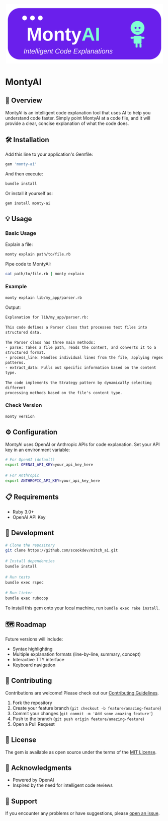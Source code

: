 <div align="center">
  <img src="montyai-logo.svg" alt="MitchAI" width="500">
</div>

# MontyAI

## 🚀 Overview

MontyAI is an intelligent code explanation tool that uses AI to help you understand code faster. Simply point MontyAI at a code file, and it will provide a clear, concise explanation of what the code does.

## 🛠️ Installation

Add this line to your application's Gemfile:

```ruby
gem 'monty-ai'
```

And then execute:

```bash
bundle install
```

Or install it yourself as:

```bash
gem install monty-ai
```

## 💡 Usage

### Basic Usage

Explain a file:

```bash
monty explain path/to/file.rb
```

Pipe code to MontyAI:

```bash
cat path/to/file.rb | monty explain
```

### Example

```bash
monty explain lib/my_app/parser.rb
```

Output:

```
Explanation for lib/my_app/parser.rb:

This code defines a Parser class that processes text files into structured data.

The Parser class has three main methods:
- parse: Takes a file path, reads the content, and converts it to a structured format.
- process_line: Handles individual lines from the file, applying regex patterns.
- extract_data: Pulls out specific information based on the content type.

The code implements the Strategy pattern by dynamically selecting different
processing methods based on the file's content type.
```

### Check Version

```bash
monty version
```

## ⚙️ Configuration

MontyAI uses OpenAI or Anthropic APIs for code explanation. Set your API key in an environment variable:

```bash
# For OpenAI (default)
export OPENAI_API_KEY=your_api_key_here

# For Anthropic
export ANTHROPIC_API_KEY=your_api_key_here
```

## 📋 Requirements

- Ruby 3.0+
- OpenAI API Key

## 🧪 Development

```bash
# Clone the repository
git clone https://github.com/scookdev/mitch_ai.git

# Install dependencies
bundle install

# Run tests
bundle exec rspec

# Run linter
bundle exec rubocop
```

To install this gem onto your local machine, run `bundle exec rake install`.

## 🗺️ Roadmap

Future versions will include:

- Syntax highlighting
- Multiple explanation formats (line-by-line, summary, concept)
- Interactive TTY interface
- Keyboard navigation

## 🤝 Contributing

Contributions are welcome! Please check out our [Contributing Guidelines](CONTRIBUTING.md).

1. Fork the repository
2. Create your feature branch (`git checkout -b feature/amazing-feature`)
3. Commit your changes (`git commit -m 'Add some amazing feature'`)
4. Push to the branch (`git push origin feature/amazing-feature`)
5. Open a Pull Request

## 📄 License

The gem is available as open source under the terms of the [MIT License](https://opensource.org/licenses/MIT).

## 🙌 Acknowledgments

- Powered by OpenAI
- Inspired by the need for intelligent code reviews

## 💬 Support

If you encounter any problems or have suggestions, please [open an issue](https://github.com/scookdev/monty_ai/issues).
